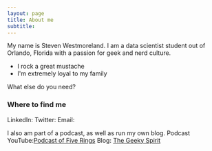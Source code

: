 ```yaml
---
layout: page
title: About me
subtitle: 
---
```


My name is Steven Westmoreland. I am a data scientist student out of Orlando, Florida with a passion for geek and nerd culture.

- I rock a great mustache
- I'm extremely loyal to my family

What else do you need?

### Where to find me

LinkedIn:
Twitter:
Email:

I also am part of a podcast, as well as run my own blog.
Podcast YouTube:[Podcast of Five Rings](https://www.youtube.com/channel/UCEAFCfJ-jIxeHvF6-6NL9PA/videos)
Blog: [The Geeky Spirit](http://geekyspirit.com)
